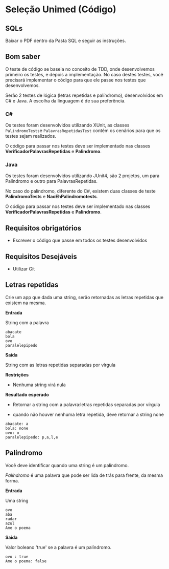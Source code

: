 # Seleção Unimed (Código)

## SQLs

Baixar o PDF dentro da Pasta SQL e seguir as instruções.

## Bom saber

O teste de código se baseia no conceito de TDD, onde desenvolvemos primeiro os testes, e depois a implementação. No caso destes testes, você precisará implementar o código para que ele passe nos testes que desenvolvemos.  

Serão 2 testes de lógica (letras repetidas e palíndromo), desenvolvidos em C# e Java. A escolha da linguagem é de sua preferência.

### C#
Os testes foram desenvolvidos utilizando XUnit, as classes ```PalindromoTests```e ```PalavrasRepetidasTest``` contém os cenários para que os testes sejam realizados.

O código para passar nos testes deve ser implementado nas classes **VerificadorPalavrasRepetidas** e **Palindromo**. 

### Java
Os testes foram desenvolvidos utilizando JUnit4, são 2 projetos, um para Palindromo e outro para PalavrasRepetidas.

No caso do palíndromo, diferente do C#, existem duas classes de teste **PalindromoTests** e **NaoEhPalindromotests**.

O código para passar nos testes deve ser implementado nas classes **VerificadorPalavrasRepetidas** e **Palindromo**. 

## Requisitos obrigatórios

- Escrever o código que passe em todos os testes desenvolvidos

## Requisitos Desejáveis

- Utilizar Git

## Letras repetidas

Crie um app que dada uma string, serão retornadas as letras repetidas que existem na mesma.  

**Entrada**

String com a palavra

```
abacate
bola
ovo
paralelepipedo
```

  

**Saída**

String com as letras repetidas separadas por vírgula

  

**Restrições**

  

- Nenhuma string virá nula

  

**Resultado esperado**

  

- Retornar a string com a palavra:letras repetidas separadas por vírgula

- quando não houver nenhuma letra repetida, deve retornar a string none

  

```
abacate: a
bola: none
ovo: o
paralelepipedo: p,a,l,e
```

  
  

## Palíndromo

  

Você deve identificar quando uma string é um palíndromo.

  

*Palíndromo* é uma palavra que pode ser lida de trás para frente, da mesma forma.

  

**Entrada**

  

Uma string

  

```
ovo
aba
radar
azul
Ame o poema
```

  

**Saída**

  

Valor boleano 'true' se a palavra é um palíndromo.

  

```
ovo : true
Ame o poema: false
```


